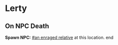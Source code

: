 # Lerty


## On NPC Death

**Spawn NPC:**  [\#an enraged relative](/npc/111025) at this location.
end
